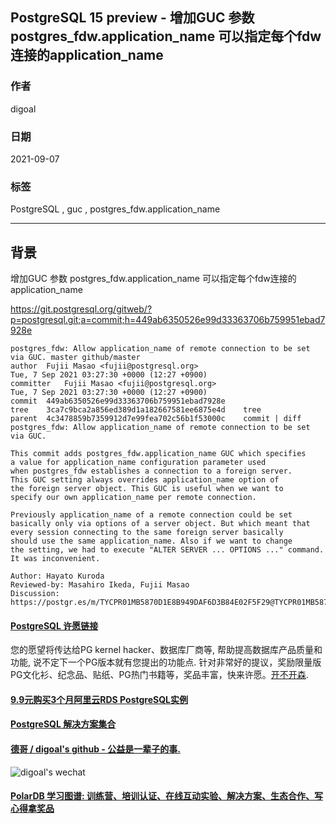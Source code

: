 ## PostgreSQL 15 preview - 增加GUC 参数 postgres_fdw.application_name 可以指定每个fdw连接的application_name  
  
### 作者  
digoal  
  
### 日期  
2021-09-07   
  
### 标签  
PostgreSQL , guc , postgres_fdw.application_name   
  
----  
  
## 背景  
增加GUC 参数 postgres_fdw.application_name 可以指定每个fdw连接的application_name  
  
https://git.postgresql.org/gitweb/?p=postgresql.git;a=commit;h=449ab6350526e99d33363706b759951ebad7928e  
  
```  
postgres_fdw: Allow application_name of remote connection to be set via GUC. master github/master  
author	Fujii Masao <fujii@postgresql.org>	  
Tue, 7 Sep 2021 03:27:30 +0000 (12:27 +0900)  
committer	Fujii Masao <fujii@postgresql.org>	  
Tue, 7 Sep 2021 03:27:30 +0000 (12:27 +0900)  
commit	449ab6350526e99d33363706b759951ebad7928e  
tree	3ca7c9bca2a856ed389d1a182667581ee6875e4d	tree  
parent	4c3478859b7359912d7e99fea702c56b1f53000c	commit | diff  
postgres_fdw: Allow application_name of remote connection to be set via GUC.  
  
This commit adds postgres_fdw.application_name GUC which specifies  
a value for application_name configuration parameter used  
when postgres_fdw establishes a connection to a foreign server.  
This GUC setting always overrides application_name option of  
the foreign server object. This GUC is useful when we want to  
specify our own application_name per remote connection.  
  
Previously application_name of a remote connection could be set  
basically only via options of a server object. But which meant that  
every session connecting to the same foreign server basically  
should use the same application_name. Also if we want to change  
the setting, we had to execute "ALTER SERVER ... OPTIONS ..." command.  
It was inconvenient.  
  
Author: Hayato Kuroda  
Reviewed-by: Masahiro Ikeda, Fujii Masao  
Discussion: https://postgr.es/m/TYCPR01MB5870D1E8B949DAF6D3B84E02F5F29@TYCPR01MB5870.jpnprd01.prod.outlook.com  
```  
  
  
    
  
#### [PostgreSQL 许愿链接](https://github.com/digoal/blog/issues/76 "269ac3d1c492e938c0191101c7238216")
您的愿望将传达给PG kernel hacker、数据库厂商等, 帮助提高数据库产品质量和功能, 说不定下一个PG版本就有您提出的功能点. 针对非常好的提议，奖励限量版PG文化衫、纪念品、贴纸、PG热门书籍等，奖品丰富，快来许愿。[开不开森](https://github.com/digoal/blog/issues/76 "269ac3d1c492e938c0191101c7238216").  
  
  
#### [9.9元购买3个月阿里云RDS PostgreSQL实例](https://www.aliyun.com/database/postgresqlactivity "57258f76c37864c6e6d23383d05714ea")
  
  
#### [PostgreSQL 解决方案集合](https://yq.aliyun.com/topic/118 "40cff096e9ed7122c512b35d8561d9c8")
  
  
#### [德哥 / digoal's github - 公益是一辈子的事.](https://github.com/digoal/blog/blob/master/README.md "22709685feb7cab07d30f30387f0a9ae")
  
  
![digoal's wechat](../pic/digoal_weixin.jpg "f7ad92eeba24523fd47a6e1a0e691b59")
  
  
#### [PolarDB 学习图谱: 训练营、培训认证、在线互动实验、解决方案、生态合作、写心得拿奖品](https://www.aliyun.com/database/openpolardb/activity "8642f60e04ed0c814bf9cb9677976bd4")
  
